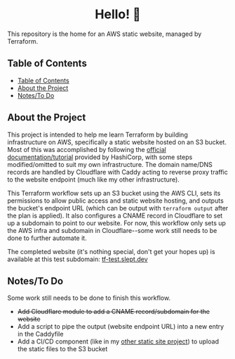 <h1 align="center">
  Hello! 👋
</h1>

This repository is the home for an AWS static website, managed by Terraform.

## Table of Contents

- [Table of Contents](#table-of-contents)
- [About the Project](#about-the-project)
- [Notes/To Do](#notesto-do)

## About the Project

This project is intended to help me learn Terraform by building infrastructure on AWS, specifically a static website hosted on an S3 bucket. Most of this was accomplished by following the [official documentation/tutorial](https://developer.hashicorp.com/terraform/tutorials/applications/cloudflare-static-website) provided by HashiCorp, with some steps modified/omitted to suit my own infrastructure. The domain name/DNS records are handled by Cloudflare with Caddy acting to reverse proxy traffic to the website endpoint (much like my other infrastructure).

This Terraform workflow sets up an S3 bucket using the AWS CLI, sets its permissions to allow public access and static website hosting, and outputs the bucket's endpoint URL (which can be output with `terraform output` after the plan is applied). It also configures a CNAME record in Cloudflare to set up a subdomain to point to our website. For now, this workflow only sets up the AWS infra and subdomain in Cloudflare--some work still needs to be done to further automate it.

The completed website (it's nothing special, don't get your hopes up) is available at this test subdomain: [tf-test.slept.dev](https://tf-test.slept.dev)

## Notes/To Do

Some work still needs to be done to finish this workflow.

- ~~Add Cloudflare module to add a CNAME record/subdomain for the website~~
- Add a script to pipe the output (website endpoint URL) into a new entry in the Caddyfile
- Add a CI/CD component (like in my [other static site project](https://github.com/chase-slept/study-log)) to upload the static files to the S3 bucket
